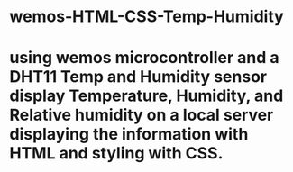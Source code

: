 # wemos-HTML-CSS-Temp-Humidity


# using wemos microcontroller and a DHT11 Temp and Humidity sensor display Temperature, Humidity, and Relative humidity on a local server displaying the information with HTML and styling with CSS.
